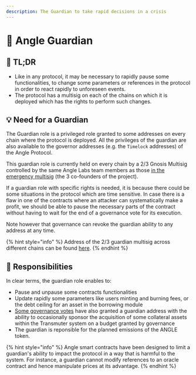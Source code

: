 ```yaml
---
description: The Guardian to take rapid decisions in a crisis
---
```


# 💂 Angle Guardian

## 🔎 TL;DR

- Like in any protocol, it may be necessary to rapidly pause some functionalities, to change some parameters or references in the protocol in order to react rapidly to unforeseen events.
- The protocol has a multisig on each of the chains on which it is deployed which has the rights to perform such changes.

## 💡 Need for a Guardian

The Guardian role is a privileged role granted to some addresses on every chain where the protocol is deployed. All the privileges of the guardian are also available to the governor addresses (e.g. the `Timelock` addresses) of the Angle Protocol.

This guardian role is currently held on every chain by a 2/3 Gnosis Multisig controlled by the same Angle Labs team members as those [in the emergency multisig](<(./angle-dao.md#canceller-role-and-emergency-multisig)>) (the 3 co-founders of the project).

If a guardian role with specific rights is needed, it is because there could be some situations in the protocol which are time sensitive. In case there is a flaw in one of the contracts where an attacker can systematically make a profit, we should be able to pause the necessary parts of the contract without having to wait for the end of a governance vote for its execution.

Note however that governance can revoke the guardian ability to any address at any time.

{% hint style="info" %}
Address of the 2/3 guardian multisig across different chains can be found [here](https://developers.angle.money/overview/smart-contracts).
{% endhint %}

## 🔘 Responsibilities

In clear terms, the guardian role enables to:

- Pause and unpause some contracts functionalities
- Update rapidly some parameters like users minting and burning fees, or the debt ceiling for an asset in the borrowing module
- [Some governance votes](https://snapshot.org/#/anglegovernance.eth/proposal/0xf9f6528492784d496f6edd91ee748f1d1e6bd213d86cf09e891fb93642a6c7c2) have also granted a guardian address with the ability to occasionally sponsor the acquisition of some collateral assets within the Transmuter system on a budget granted by governance
- The guardian is reponsible for the planned emissions of the ANGLE token.

{% hint style="info" %}
Angle smart contracts have been designed to limit a guardian's ability to impact the protocol in a way that is harmful to the system. For instance, a guardian cannot modify references to an oracle contract and hence manipulate prices at its advantage.
{% endhint %}
